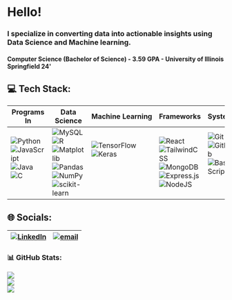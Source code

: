 # Hello! 

### I specialize in converting data into actionable insights using Data Science and Machine learning.

#### Computer Science (Bachelor of Science) - 3.59 GPA - University of Illinois Springfield 24'

## 💻 Tech Stack:
|**Programs In**|**Data Science**|**Machine&nbsp;Learning**|**Frameworks**|**Systems**
|----------------|----------------|---------------------------|----------------|----------------|
![Python](https://img.shields.io/badge/python-3670A0?style=for-the-badge&logo=python&logoColor=ffdd54) ![JavaScript](https://img.shields.io/badge/javascript-%23323330.svg?style=for-the-badge&logo=javascript&logoColor=%23F7DF1E)![Java](https://img.shields.io/badge/java-%23ED8B00.svg?style=for-the-badge&logo=openjdk&logoColor=white) ![C](https://img.shields.io/badge/c-%2300599C.svg?style=for-the-badge&logo=c&logoColor=white)<br><br>|![MySQL](https://img.shields.io/badge/mysql-4479A1.svg?style=for-the-badge&logo=mysql&logoColor=white)![R](https://img.shields.io/badge/r-%23276DC3.svg?style=for-the-badge&logo=r&logoColor=white) ![Matplotlib](https://img.shields.io/badge/Matplotlib-%23ffffff.svg?style=for-the-badge&logo=Matplotlib&logoColor=black)![Pandas](https://img.shields.io/badge/pandas-%23150458.svg?style=for-the-badge&logo=pandas&logoColor=white)![NumPy](https://img.shields.io/badge/numpy-%23013243.svg?style=for-the-badge&logo=numpy&logoColor=white) ![scikit-learn](https://img.shields.io/badge/scikit--learn-%23F7931E.svg?style=for-the-badge&logo=scikit-learn&logoColor=white)|![TensorFlow](https://img.shields.io/badge/TensorFlow-%23FF6F00.svg?style=for-the-badge&logo=TensorFlow&logoColor=white)![Keras](https://img.shields.io/badge/Keras-%23D00000.svg?style=for-the-badge&logo=Keras&logoColor=white)<br><br><br><br>|![React](https://img.shields.io/badge/react-%2320232a.svg?style=for-the-badge&logo=react&logoColor=%2361DAFB)![TailwindCSS](https://img.shields.io/badge/tailwindcss-%2338B2AC.svg?style=for-the-badge&logo=tailwind-css&logoColor=white) ![MongoDB](https://img.shields.io/badge/MongoDB-%234ea94b.svg?style=for-the-badge&logo=mongodb&logoColor=white) ![Express.js](https://img.shields.io/badge/express.js-%23404d59.svg?style=for-the-badge&logo=express&logoColor=%2361DAFB)![NodeJS](https://img.shields.io/badge/node.js-6DA55F?style=for-the-badge&logo=node.js&logoColor=white)<br>|![Git](https://img.shields.io/badge/git-%23F05033.svg?style=for-the-badge&logo=git&logoColor=white)![GitHub](https://img.shields.io/badge/github-%23121011.svg?style=for-the-badge&logo=github&logoColor=white)![Bash Script](https://img.shields.io/badge/bash_script-%23121011.svg?style=for-the-badge&logo=gnu-bash&logoColor=white)<br><br><br>

## 🌐 Socials:
|[![LinkedIn](https://img.shields.io/badge/LinkedIn-%230077B5.svg?logo=linkedin&logoColor=white)](https://linkedin.com/in/juan-chavira)|[![email](https://img.shields.io/badge/Email-D14836?logo=gmail&logoColor=white)](mailto:juandev32@gmail.com)|
|----------------|----------------|

### 📊 GitHub Stats:
![](https://github-readme-stats.vercel.app/api/top-langs/?username=juandev32&theme=dark&hide_border=false&include_all_commits=true&count_private=true&layout=compact)<br/>
![](https://github-readme-stats.vercel.app/api?username=juandev32&theme=dark&hide_border=false&include_all_commits=true&count_private=true)<br/>
![](https://nirzak-streak-stats.vercel.app/?user=juandev32&theme=dark&hide_border=false)<br/>
